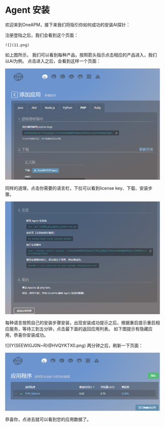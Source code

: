 # Agent 安装

欢迎来到OneAPM，接下来我们将指引你如何成功的安装AI探针：

注册登陆之后，我们会看到这个页面：

    ![](11.png)

如上图所示， 我们可以看到每种产品，按照箭头指示点击相应的产品进入，我们以AI为例。
点击进入之后，会看到这样一个页面：

![](3.png)

同样的道理，点击你需要的语言栏，下拉可以看到license key、下载、安装步骤。

![](4.png)

每种语言按照自己的安装步骤安装，出现安装成功提示之后，根据重启提示重启相应服务，等待三到五分钟，点击最下面的返回应用列表。
如下图提示有隐藏应用，恭喜你安装成功。

![](Y(SEEWIGJ0N~R}@HVQYKTX0.png)
两分钟之后，刷新一下页面：

  ![](6.png) 
  
  恭喜你，点进去就可以看到您的应用数据了。  